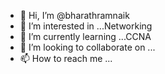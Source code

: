 - 👋 Hi, I’m @bharathramnaik
- 👀 I’m interested in ...Networking
- 🌱 I’m currently learning ...CCNA
- 💞️ I’m looking to collaborate on ...
- 📫 How to reach me ...

<!---
bharathramnaik/bharathramnaik is a ✨ special ✨ repository because its `README.md` (this file) appears on your GitHub profile.
You can click the Preview link to take a look at your changes.
--->
